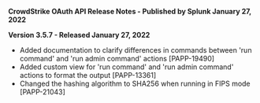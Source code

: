**CrowdStrike OAuth API Release Notes - Published by Splunk January 27, 2022**


**Version 3.5.7 - Released January 27, 2022**

* Added documentation to clarify differences in commands between 'run command' and 'run admin command' actions [PAPP-19490]
* Added custom view for 'run command' and 'run admin command' actions to format the output [PAPP-13361]
* Changed the hashing algorithm to SHA256 when running in FIPS mode [PAPP-21043]